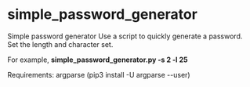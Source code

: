 # simple_password_generator
Simple password generator
Use a script to quickly generate a password. Set the length and character set.

For example, **simple_password_generator.py -s 2 -l 25**

Requirements:
  argparse (pip3 install -U argparse --user)
